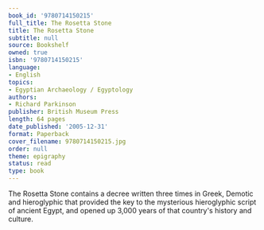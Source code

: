 ```yaml
---
book_id: '9780714150215'
full_title: The Rosetta Stone
title: The Rosetta Stone
subtitle: null
source: Bookshelf
owned: true
isbn: '9780714150215'
language:
- English
topics:
- Egyptian Archaeology / Egyptology
authors:
- Richard Parkinson
publisher: British Museum Press
length: 64 pages
date_published: '2005-12-31'
format: Paperback
cover_filename: 9780714150215.jpg
order: null
theme: epigraphy
status: read
type: book
---
```

The Rosetta Stone contains a decree written three times in Greek, Demotic and hieroglyphic that provided the key to the mysterious hieroglyphic script of ancient Egypt, and opened up 3,000 years of that country's history and culture.
